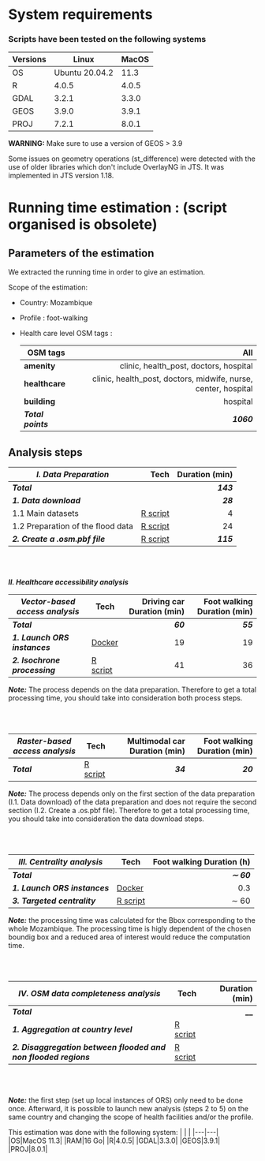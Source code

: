 # System requirements
### Scripts have been tested on the following systems
|Versions|Linux|MacOS|
|---|---|---|
|OS|Ubuntu 20.04.2|11.3|
|R|4.0.5|4.0.5|
|GDAL|3.2.1|3.3.0|
|GEOS|3.9.0|3.9.1|
|PROJ|7.2.1|8.0.1|


**WARNING:** 
Make sure to use a version of GEOS > 3.9

Some issues on geometry operations (st_difference) were detected with the use of older libraries which don't include OverlayNG in JTS. It was implemented in JTS version 1.18.


# Running time estimation : (script organised is obsolete)

## Parameters of the estimation
We extracted the running time in order to give an estimation.

Scope of the estimation:
- Country: Mozambique
- Profile :  foot-walking
- Health care level  OSM tags :

    |OSM tags|All|
    |---|---:|
    |**amenity**|clinic,  health_post, doctors, hospital|
    |**healthcare**|clinic,  health_post, doctors, midwife, nurse, center, hospital|
    |**building**|hospital|
    |**_Total points_**|**_1060_**|

## Analysis steps

|**_I. Data Preparation_**|Tech| Duration (min) |
 |---|---:|---:|
|**_Total_**||**_143_**|
|**_1. Data download_** ||**_28_**|
|1.1 Main datasets|[R script](../src/1._data_preparation/1.1_datapreparation.R)|4|
|1.2 Preparation of the flood data|[R script](../src/1._data_preparation/1.2_floods_data_preparation.R)|24|
|**_2. Create a .osm.pbf file_** |[R script](../src/1._data_preparation/2._create_impacted_pbf.R)|**_115_**|

</br>
</br>

**_II. Healthcare accessibility analysis_**


|**_Vector-based access analysis_**|Tech| Driving car Duration (min) | Foot walking Duration (min)|
|---|---|---:|---:|
|**_Total_** || **_60_**|**_55_**|
|**_1. Launch ORS instances_**|[Docker](https://github.com/GIScience/openrouteservice/wiki/Installation-and-Usage)|19|19|
|**_2. Isochrone processing_**|[R script](../src/2._isochrones_alysis/isochrones_main.R)|41|36|

**_Note:_** The process depends on the data preparation. Therefore to get a total processing time, you should take into consideration both process steps.

</br>
</br>

|**_Raster-based access analysis_**|Tech| Multimodal car Duration (min) | Foot walking Duration (min)|
|---|---|---:|---:|
|**_Total_** |[R script](../src/3_raster_analysis/raster_main.R)|**_34_**|**_20_**|

**_Note:_**  The process depends only on the first section of the data preparation (I.1. Data download) of the data preparation and does not require the second section (I.2. Create a .os.pbf file). Therefore to get a total processing time, you should take into consideration the data download steps.

</br>
</br>

|**_III. Centrality analysis_**|Tech| Foot walking Duration (h)|
|---|---|---:|
|**_Total_** ||**_∼ 60_**|
|**_1. Launch ORS instances_**|[Docker](https://github.com/GIScience/openrouteservice/wiki/Installation-and-Usage)|0.3|
|**_3. Targeted centrality_**|[R script](../src/4_centrality/targeted_main.R)|∼ 60|


**_Note:_** the processing time was calculated for the Bbox corresponding to the whole Mozambique. The processing time is higly dependent of the chosen boundig box and a reduced area of interest would reduce the computation time.

</br>
</br>

|**_IV. OSM data completeness analysis_**|Tech| Duration (min)|
|---|---|---:|
|**_Total_** ||**__**|
|**_1. Aggregation at country level_**|[R script]()|||
|**_2. Disaggregation between flooded and non flooded regions_**|[R script]()|||


</br>
</br>

**_Note:_** the first step (set up local instances of ORS) only need to be done once. Afterward, it is possible to launch new analysis (steps 2 to 5) on the same country and changing the scope of health facilities and/or the profile.

This estimation was done with the following system:
|  |  |
|---|---|
|OS|MacOS 11.3|
|RAM|16 Go|
|R|4.0.5|
|GDAL|3.3.0|
|GEOS|3.9.1|
|PROJ|8.0.1|

